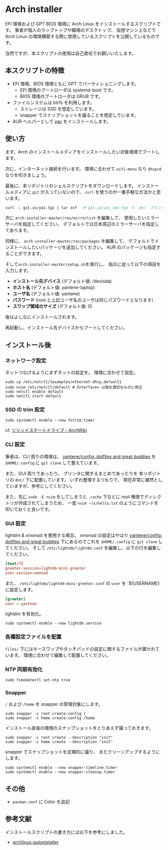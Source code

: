 # Arch installer

EFI 環境および GPT BIOS 環境に Arch Linux をインストールするスクリプトです。
筆者が個人のラップトップや職場のデスクトップ、
仮想マシン上などで Arch Linux の環境構築する際に使用しているスクリプトを公開しているものです。

当然ですが、本スクリプトの使用は自己責任でお願いいたします。

## 本スクリプトの特徴

- EFI 環境、BIOS 環境ともに GPT でパーティショニングします。
  - EFI 環境のブートローダは systemd-boot です。
  - BIOS 環境のブートローダは GRUB です。
- ファイルシステムは btrfs を利用します。
  - ストレージは SSD を想定しています。
  - snapper でスナップショットを撮ることを想定しています。
- AUR ヘルパーとして [yay](/Jguer/yay) をインストールします。

## 使い方

まず、Arch のインストールメディアをインストールしたい対象環境でブートします。

次に、インターネット接続を行います。
環境に合わせて `wifi-menu` なり `dhcpcd` なりを叩きましょう。

最後に、本リポジトリのシェルスクリプトをダウンロードします。
インストールメディアに `git` が入っていないので、
`curl` を使うのが一番手軽な方法かと思います。

```bash
curl -L git.io/yai.tgz | tar zxf - # git.io/yai_dev.tgz で `dev` ブランチも使用可能
```

次に `arch-installer-master/res/mirrorlist` を編集して、
使用したいミラーサーバを指定してください。
デフォルトでは日本周辺のミラーサーバを指定してあります。

同様に、 `arch-installer-master/res/packages` を編集して、
デフォルトでインストールしたいパッケージを追加してください。
AUR のパッケージも指定することができます。

そして`arch-installer-master/setup.sh`を実行し、
指示に従って以下の項目を入力します。

- **インストール先デバイス** (デフォルト値: /dev/sda)
- **ホスト名** (デフォルト値: yantene-laptop)
- **ユーザ名** (デフォルト値: yantene)
- **パスワード** (root と上記ユーザ名のユーザは同じパスワードとなります)
- **スワップ領域のサイズ** (デフォルト値: 0)

後はよしなにインストールされます。

再起動し、インストール先デバイスからブートしてください。

## インストール後

### ネットワーク設定

ネットつなげるようにまずネットの設定を。
環境に合わせて設定。

```shell-session
sudo cp /etc/netctl/{examples/ethernet-dhcp,default}
sudo nvim /etc/netctl/default # Interface= 以後を適切なものに修正
sudo netctl enable default
sudo netctl start default
```

### SSD の trim 設定

```shell-session
sudo systemctl enable --now fstrim.timer
```

cf. [ソリッドステートドライブ - ArchWiki](https://wiki.archlinux.jp/index.php/%E3%82%BD%E3%83%AA%E3%83%83%E3%83%89%E3%82%B9%E3%83%86%E3%83%BC%E3%83%88%E3%83%89%E3%83%A9%E3%82%A4%E3%83%96#fstrim_.E3.81.A7.E5.AE.9A.E6.9C.9F.E7.9A.84.E3.81.AB_TRIM_.E3.82.92.E9.81.A9.E7.94.A8.E3.81.99.E3.82.8B)

### CLI 設定

筆者は、CLI 周りの環境は、
[yantene/config: dotfiles and great buddies](/yantene/config)
を `$HOME/.config` に `git clone` して整えています。

また、GUI 周りであったり、
プリンタに関するまとめであったりを
本リポジトリの `doc/` 下に配置しています。
いずれ整理するつもりで、
現在非常に雑然としていますが、参考にしてください。

また、先に `sudo -E nvim` をしてしまうと `.cache` 下などに root 権限でディレクトリが作成されてしまうため、
一度 `nvim ~/x/hello.txt` のようにコマンドを叩いておくと良いです。

### GUI 設定

lightdm & xmonad を使用する場合。
xmonad の設定はやはり
[yantene/config: dotfiles and great buddies](/yantene/config)
下にあるのでこれを `$HOME/.config` に `git clone` してください。
そして `/etc/lightdm/lightdm.conf` を編集し、以下の行を編集してください。

```conf
[Seat:*]
greeter-session=lightdm-mini-greeter
user-session=xmonad
```

また、 `/etc/lightdm/lightdm-mini-greeter.conf` の `user` を `${USERNAME} に設定します。

```conf
[greeter]
user = yantene
```

lightdm を有効化。

```shell-session
sudo systemctl enable --now lightdm.service
```

### 各種設定ファイルを配置

`files/` 下にはキースワップやタッチパッドの設定に関するファイルが置かれています。
環境に合わせて編集して配置してください。

### NTP 同期有効化

```shell-session
sudo timedatectl set-ntp true
```

### Snapper

`/` および `/home` を snapper の管理対象にします。

```shell-session
sudo snapper -c root create-config /
sudo snapper -c home create-config /home
```

インストール直後の環境のスナップショットをとりあえず撮っておきます。

```shell-session
sudo snapper -c root create --description "init"
sudo snapper -c home create --description "init"
```

snapper でスナップショットを定期的に撮り、
またクリーンアップするようにします。

```shell-session
sudo systemctl enable --now snapper-timeline.timer
sudo systemctl enable --now snapper-cleanup.timer
```

## その他

- `pacman.conf` に Color を追記

## 参考文献

インストールスクリプトの書き方には以下を参考にしました。

- [archlinux-autonistaller](/tukiyo/archlinux-autonistaller)
